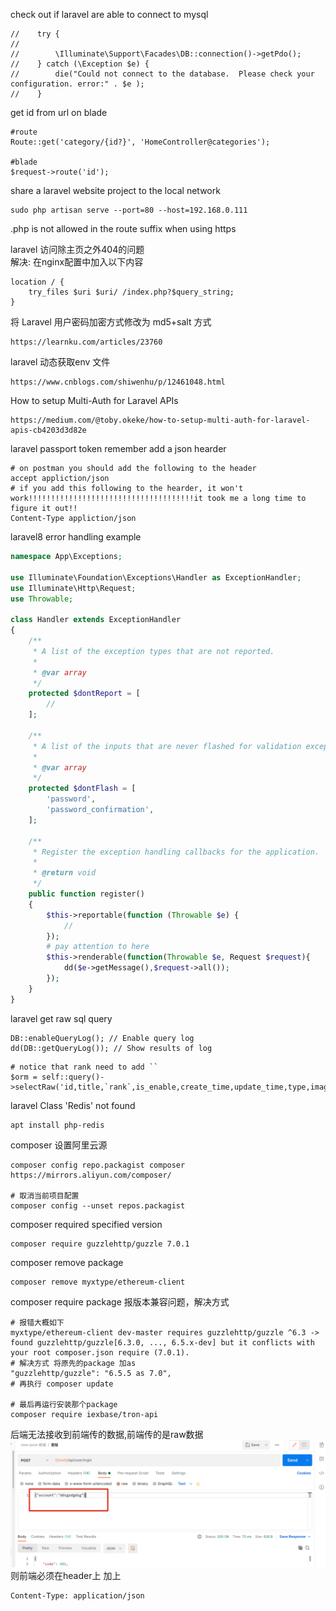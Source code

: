 check out if laravel are able to connect to mysql
```shell script
//    try {
//
//        \Illuminate\Support\Facades\DB::connection()->getPdo();
//    } catch (\Exception $e) {
//        die("Could not connect to the database.  Please check your configuration. error:" . $e );
//    }

```
get id from url on blade
```shell script
#route
Route::get('category/{id?}', 'HomeController@categories');

#blade
$request->route('id');
```
share a laravel website project to the local network
```shell script
sudo php artisan serve --port=80 --host=192.168.0.111
``` 

.php is not allowed in the route suffix when using https

laravel 访问除主页之外404的问题 <br>
解决: 在nginx配置中加入以下内容
```shell script
location / {
    try_files $uri $uri/ /index.php?$query_string;
}
```
将 Laravel 用户密码加密方式修改为 md5+salt 方式
```shell script
https://learnku.com/articles/23760
```
laravel 动态获取env 文件
```shell script
https://www.cnblogs.com/shiwenhu/p/12461048.html
```

How to setup Multi-Auth for Laravel APIs
```shell
https://medium.com/@toby.okeke/how-to-setup-multi-auth-for-laravel-apis-cb4203d3d82e
```

laravel passport token remember add a json hearder
```shell
# on postman you should add the following to the header
accept appliction/json
# if you add this following to the hearder, it won't work!!!!!!!!!!!!!!!!!!!!!!!!!!!!!!!!!!!!!it took me a long time to figure it out!!
Content-Type appliction/json
```

laravel8 error handling example
```php
namespace App\Exceptions;

use Illuminate\Foundation\Exceptions\Handler as ExceptionHandler;
use Illuminate\Http\Request;
use Throwable;

class Handler extends ExceptionHandler
{
    /**
     * A list of the exception types that are not reported.
     *
     * @var array
     */
    protected $dontReport = [
        //
    ];

    /**
     * A list of the inputs that are never flashed for validation exceptions.
     *
     * @var array
     */
    protected $dontFlash = [
        'password',
        'password_confirmation',
    ];

    /**
     * Register the exception handling callbacks for the application.
     *
     * @return void
     */
    public function register()
    {
        $this->reportable(function (Throwable $e) {
            //
        });
        # pay attention to here
        $this->renderable(function(Throwable $e, Request $request){
            dd($e->getMessage(),$request->all());
        });
    }
}
```

laravel get raw sql query 
```phpt
DB::enableQueryLog(); // Enable query log
dd(DB::getQueryLog()); // Show results of log
```

```shell
# notice that rank need to add `` 
$orm = self::query()->selectRaw('id,title,`rank`,is_enable,create_time,update_time,type,image')
```

laravel Class 'Redis' not found
```shell
apt install php-redis
```

composer 设置阿里云源
```shell
composer config repo.packagist composer https://mirrors.aliyun.com/composer/

# 取消当前项目配置
composer config --unset repos.packagist

```

composer required specified version
```shell
composer require guzzlehttp/guzzle 7.0.1
```

composer remove package 
```shell
composer remove myxtype/ethereum-client
```

composer require package 报版本兼容问题，解决方式
```shell
# 报错大概如下
myxtype/ethereum-client dev-master requires guzzlehttp/guzzle ^6.3 -> found guzzlehttp/guzzle[6.3.0, ..., 6.5.x-dev] but it conflicts with your root composer.json require (7.0.1).
# 解决方式 将原先的package 加as
"guzzlehttp/guzzle": "6.5.5 as 7.0",
# 再执行 composer update

# 最后再运行安装那个package
composer require iexbase/tron-api
```

后端无法接收到前端传的数据,前端传的是raw数据
![img.png](img.png)
则前端必须在header上 加上
```shell
Content-Type: application/json
```
